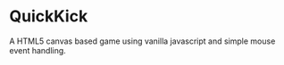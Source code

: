 QuickKick
=========

A HTML5 canvas based game using vanilla javascript and simple mouse event handling.  
